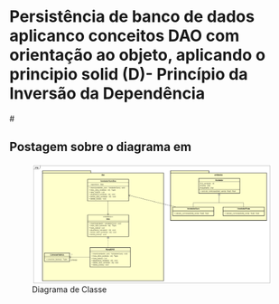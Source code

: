 <h1>Persistência de banco de dados aplicanco conceitos DAO com orientação ao objeto, aplicando o principio solid (D)- Princípio da Inversão da Dependência</h1>
#
 
<h2>Postagem sobre o diagrama em <a href="https://www.w3schools.com"></a></h2>

<figure>
  <img align="center" alt="rod-py"  src="https://github.com/rodrigorocha1/dao_python_oo/blob/main/diagramas/Class%20Diagram0.png?raw=true">
  <figcaption>Diagrama de Classe</figcaption>
</figure>
